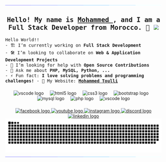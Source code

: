 <img src="https://raw.githubusercontent.com/H1xxxx/H1xxxx/main/a.gif" style="max-width: 100%; display: inline-block;" data-target="animated-image.originalImage">

<h2 align="center">
  <samp> Hello! My name is <a href="https://www.linkedin.com/in/mohammed-toulli-04426b33a/" target="_blank">Mohammed </a>, and I am a Full Stack Developer from Morocco. 🚀  
    <img src="https://github.com/blackcater/blackcater/raw/main/images/Hi.gif" height="32" />
  </samp>
</h2>

<p align="left">
  <samp>
    Hello  World!!<br>
    - 🏗️ I’m currently working on <strong>Full Stack Development</strong><br>
    - 🛠️ I’m looking to collaborate on <strong>Web & Application Development Projects</strong><br>
    - 🤝 I’m looking for help with <strong>Open Source Contributions</strong><br>
    - 💬 Ask me about <strong>PHP, MySQL, Python, ...</strong><br>
    - ⚡ Fun fact: <strong>I love solving problems and programming challenges!</strong>
    - 🔗 My Website: <strong><a href  = "https://mohammedtoulli.github.io/website/?fbclid=PAZXh0bgNhZW0CMTEAAadarHBypK5gVjq8SiUFUsRY4kw9wurtUL81RlIUHn4Yj40iPrrnAthlD82cXA_aem_q9f1uStrL9xVyT5pNw33bA">Mohammed Toulli</a></strong>

  </samp>
</p>

###

<div align="center">
  <img src="https://cdn.jsdelivr.net/gh/devicons/devicon/icons/vscode/vscode-original.svg" height="30" alt="vscode logo" />
  <img width="12" />
  <img src="https://cdn.jsdelivr.net/gh/devicons/devicon/icons/html5/html5-original.svg" height="30" alt="html5 logo" />
  <img width="12" />
  <img src="https://cdn.jsdelivr.net/gh/devicons/devicon/icons/css3/css3-original.svg" height="30" alt="css3 logo" />
  <img width="12" />
  <img src="https://cdn.jsdelivr.net/gh/devicons/devicon/icons/bootstrap/bootstrap-original.svg" height="30" alt="bootstrap logo" />
  <img width="12" />
  <img src="https://cdn.jsdelivr.net/gh/devicons/devicon/icons/mysql/mysql-original.svg" height="30" alt="mysql logo" />
  <img width="12" />
  <img src="https://cdn.jsdelivr.net/gh/devicons/devicon/icons/php/php-original.svg" height="30" alt="php logo" />
   <img width="12" />
    <img src="https://cdn.jsdelivr.net/gh/devicons/devicon/icons/javascript/javascript-original.svg" height="30" alt="vscode logo" />

</div>

###

<div align="center">
  <a href="https://web.facebook.com/profile.php?id=61559600593916" target="_blank">
    <img src="https://img.shields.io/static/v1?message=Facebook&logo=facebook&label=&color=1877F2&logoColor=white&labelColor=&style=for-the-badge" height="35" alt="facebook logo" />
  </a>
  <a href="https://www.youtube.com/@mohammedeltoulli" target="_blank">
    <img src="https://img.shields.io/static/v1?message=Youtube&logo=youtube&label=&color=FF0000&logoColor=white&labelColor=&style=for-the-badge" height="35" alt="youtube logo" />
  </a>
  <a href="https://www.instagram.com/m_a_y_k_e_l_001/" target="_blank">
    <img src="https://img.shields.io/static/v1?message=Instagram&logo=instagram&label=&color=E4405F&logoColor=white&labelColor=&style=for-the-badge" height="35" alt="instagram logo" />
  </
  <a href="https://discordapp.com/users/1068858087160684677" target="_blank">
    <img src="https://img.shields.io/static/v1?message=Discord&logo=discord&label=&color=7289DA&logoColor=white&labelColor=&style=for-the-badge" height="35" alt="discord logo" />
  </a>
  <a href="https://www.linkedin.com/in/mohammed-toulli-04426b33a/" target="_blank">
    <img src="https://img.shields.io/static/v1?message=LinkedIn&logo=linkedin&label=&color=0077B5&logoColor=white&labelColor=&style=for-the-badge" height="35" alt="linkedin logo" />
  </a>
</div>

<picture>
  <source media="(prefers-color-scheme: dark)" srcset="https://raw.githubusercontent.com/platane/snk/output/github-contribution-grid-snake-dark.svg" />
  <source media="(prefers-color-scheme: light)" srcset="https://raw.githubusercontent.com/platane/snk/output/github-contribution-grid-snake.svg" />
  <img alt="github contribution grid snake animation" src="https://raw.githubusercontent.com/platane/snk/output/github-contribution-grid-snake.svg" />
</picture>

<img src="https://raw.githubusercontent.com/H1xxxx/H1xxxx/main/a.gif" style="max-width: 100%; display: inline-block;" data-target="animated-image.originalImage">
